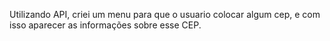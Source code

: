 Utilizando API, criei um menu para que o usuario colocar algum cep, e com isso aparecer as informações sobre esse CEP.
